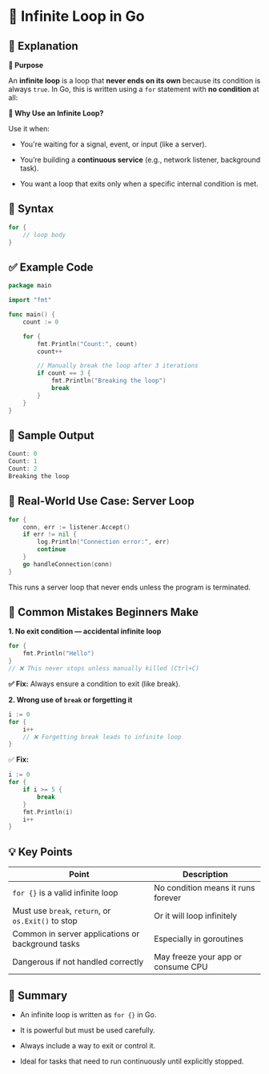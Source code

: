 # 🔁 Infinite Loop in Go

## 📘 Explanation

**🧠 Purpose**

An **infinite loop** is a loop that **never ends on its own** because its condition is always `true`. In Go, this is written using a `for` statement with **no condition** at all:

**🤔 Why Use an Infinite Loop?**

Use it when:

- You're waiting for a signal, event, or input (like a server).

- You’re building a **continuous service** (e.g., network listener, background task).

- You want a loop that exits only when a specific internal condition is met.

## 🧱 Syntax

```go
for {
    // loop body
}

```

## ✅ Example Code 

```go
package main

import "fmt"

func main() {
    count := 0

    for {
        fmt.Println("Count:", count)
        count++

        // Manually break the loop after 3 iterations
        if count == 3 {
            fmt.Println("Breaking the loop")
            break
        }
    }
}


```

## 🧪 Sample Output

```go
Count: 0
Count: 1
Count: 2
Breaking the loop

```
## 🔄 Real-World Use Case: Server Loop
```go
for {
    conn, err := listener.Accept()
    if err != nil {
        log.Println("Connection error:", err)
        continue
    }
    go handleConnection(conn)
}


```
This runs a server loop that never ends unless the program is terminated.



## 🔄 Common Mistakes Beginners Make

**1. No exit condition — accidental infinite loop**
```go
for {
    fmt.Println("Hello")
}
// ❌ This never stops unless manually killed (Ctrl+C)

```

**✅ Fix:** Always ensure a condition to exit (like break).

**2. Wrong use of `break` or forgetting it**

```go
i := 0
for {
    i++
    // ❌ Forgetting break leads to infinite loop
}

```
✅ **Fix:**

```go
i := 0
for {
    if i >= 5 {
        break
    }
    fmt.Println(i)
    i++
}

```


## 💡 Key Points

| Point                                              | Description                        |
| -------------------------------------------------- | ---------------------------------- |
| `for {}` is a valid infinite loop                  | No condition means it runs forever |
| Must use `break`, `return`, or `os.Exit()` to stop | Or it will loop infinitely         |
| Common in server applications or background tasks  | Especially in goroutines           |
| Dangerous if not handled correctly                 | May freeze your app or consume CPU |



## 🧠 Summary

- An infinite loop is written as `for {}` in Go.

- It is powerful but must be used carefully.

- Always include a way to exit or control it.

- Ideal for tasks that need to run continuously until explicitly stopped.

